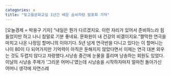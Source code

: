 ```yaml
---
categories: a
title: "빛고을문화교실 1년간 배운 솜씨자랑 발표회 가져"
---
```

[오늘경제 = 박용구 기자] “내일은 뭔가 다르겠지요. 이런 자리가 있어서 준비하느라 힘들었지만 하고 나니 참말로 기분 좋네요. 문화원이 내 건강의 비결이지요.”짤막한 연극을 마치고 나온 나정임 할머니의 이야기다. 5년 넘게 연극반을 다니고 있다는 이 할머니는 나이 80이 다 되어가지만 기억력이 아직은 둔해지지 않았다면서 이제는 연극 대본 외우는 것도 두렵지 않다고 자랑했다.시낭송 중간에 눈물을 흘리며 낭송하는 회원도 있었다. 이날의 시낭송 주제가 ‘그리운 어머니’였는데 시낭송을 시작하자마자 얼마전 돌아가신 어머니 생각에 자연스레
